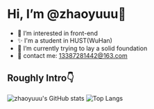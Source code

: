 # Hi, I’m @zhaoyuuu👋
- 🎈 I’m interested in front-end
- ✨ I'm a student in HUST(WuHan)
- 🎯 I’m currently trying to lay a solid foundation
- 📧 contact me: 13387281442@163.com

## Roughly Intro👇

![zhaoyuuu's GitHub stats](https://github-readme-stats.vercel.app/api?username=zhaoyuuu&theme=buefy&show_icons=true&hide=contribs)
![Top Langs](https://github-readme-stats.vercel.app/api/top-langs/?username=zhaoyuuu&layout=compact&theme=buefy)

<!-- ## Pins🙌
[![Readme Card](https://github-readme-stats.vercel.app/api/pin/?username=zhaoyuuu&repo=violet-design&theme=buefy)](https://github.com/zhaoyuuu/violet-design)
[![Readme Card](https://github-readme-stats.vercel.app/api/pin/?username=zhaoyuuu&repo=blog&theme=buefy)](https://github.com/zhaoyuuu/blog)
[![Readme Card](https://github-readme-stats.vercel.app/api/pin/?username=zhaoyuuu&repo=vue-element-admin&theme=buefy)](https://github.com/zhaoyuuu/vue-element-admin) -->


<!---
zhaoyuuu/zhaoyuuu is a ✨ special ✨ repository because its `README.md` (this file) appears on your GitHub profile.
You can click the Preview link to take a look at your changes.
--->
